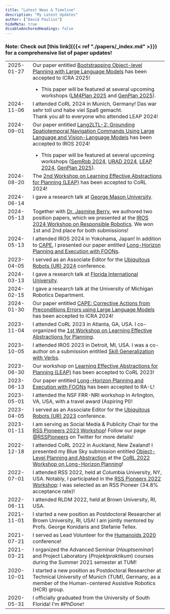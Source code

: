 ```yaml
---
title: "Latest News & Timeline"
description: "My Latest Updates"
author: ["David Paulius"]
hideMeta: true
disableAnchoredHeadings: false
---
```


### Note: Check out [this link]({{< ref "./papers/_index.md" >}}) for a comprehensive list of paper updates!

<table>
    <tr style="vertical-align:top;">
        <td>
            <span class="date" style="background:var(--2025)">2025-01-27</span>
        </td>
        <td>
            <span>Our paper entitled <a href='{{< ref "./papers/ICRA-24.md" >}}'" target="_blank">Bootstrapping Object-level Planning with Large Language Models</a> has been accepted to ICRA 2025!
            <ul style="margin-bottom:0px"><li>This paper will be featured at several upcoming workshops (<a href="https://llmforplanning.github.io/" target="_blank">LM4Plan 2025</a> and <a href="https://aair-lab.github.io/genplan25/" target="_blank">GenPlan 2025</a>).</li></ul></span>
        </td>
    </tr>
    <tr style="vertical-align:top;">
        <td>
            <span class="date" style="background:var(--2024)">2024-11-06</span>
        </td>
        <td>
            <span>I attended CoRL 2024 in Munich, Germany! Das war sehr toll und habe viel Spaß gemacht.<br>Thank you all to everyone who attended LEAP 2024!</span>
        </td>
    </tr>
    <tr style="vertical-align:top;">
        <td>
            <span class="date" style="background:var(--2024)">2024-09-01</span>
        </td>
        <td>
            <span>Our paper entitled <a href='{{< ref "./papers/IROS-24.md" >}}'" target="_blank">Lang2LTL-2: Grounding Spatiotemporal Navigation Commands Using Large Language and Vision-Language Models</a> has been accepted to IROS 2024!
            <ul style="margin-bottom:0px"><li>This paper will be featured at several upcoming workshops (<a href="https://semrob.github.io/" target="_blank">SemRob 2024</a>, <a href="https://sites.google.com/view/aaai-ur-rad-symposium/home" target="_blank">URAD 2024</a>, <a href="https://leap-workshop.github.io/" target="_blank">LEAP 2024</a>, <a href="https://aair-lab.github.io/genplan25/" target="_blank">GenPlan 2025</a>).</li></ul></span>
        </td>
    </tr>
    <tr style="vertical-align:top;">
        <td>
            <span class="date" style="background:var(--2024)">2024-08-20</span>
        </td>
        <td>
            <span> The <a href="https://leap-workshop.github.io/" target="_blank">2nd Workshop on Learning Effective Abstractions for Planning (LEAP)</a> has been accepted to CoRL 2024!</span>
        </td>
    </tr>
    <tr style="vertical-align:top;">
        <td>
            <span class="date" style="background:var(--2024)">2024-06-14</span>
        </td>
        <td>
            <span>I gave a research talk at <a href="https://cs.gmu.edu/events/detail/633/" target="_blank">George Mason University</a>.</span>
        </td>
    </tr>
    <tr style="vertical-align:top;">
        <td>
            <span class="date" style="background:var(--2024)">2024-05-13</span>
        </td>
        <td>
            <span>Together with <a href="https://jasmineberry.github.io/" target="_blank">Dr. Jasmine Berry</a>, we authored two position papers, which we presented at the <a href="https://dracothraxus.github.io/responsiblerobotics/index" target="_blank">IROS 2024 Workshop on Responsible Robotics</a>. We won 1st and 2nd place for both submissions!</span>
        </td>
    </tr>
    <tr style="vertical-align:top;">
        <td>
            <span class="date" style="background:var(--2024)">2024-05-13</span>
        </td>
        <td>
            <span>I attended IROS 2024 in Yokohama, Japan! In addition to <a href='{{< ref "./papers/ICRA-24.md" >}}'" target="_blank">CAPE</a>, I presented our paper entitled <a href="https://davidpaulius.github.io/foon-lhpe" target="_blank">Long-Horizon Planning and Execution with FOONs</a>.</span>
        </td>
    </tr>
    <tr style="vertical-align:top;">
        <td>
            <span class="date" style="background:var(--2024)">2023-04-05</span>
        </td>
        <td>
            <span>I served as an Associate Editor for the  <a href="https://2024.ubiquitousrobots.org/" target="_blank">Ubiquitous Robots (UR) 2024</a> conference.</span>
        </td>
    </tr>
    <tr style="vertical-align:top;">
        <td>
            <span class="date" style="background:var(--2024)">2024-03-13</span>
        </td>
        <td>
            <span>I gave a research talk at <a href="https://www.cis.fiu.edu/lectures/object-level-planning-bridging-the-gap-between-human-knowledge-and-task-and-motion-planning/" target="_blank">Florida International University</a>.</span>
        </td>
    </tr>
    <tr style="vertical-align:top;">
        <td>
            <span class="date" style="background:var(--2024)">2024-02-15</span>
        </td>
        <td>
            <span>I gave a research talk at the University of Michigan Robotics Department.</span>
        </td>
    </tr>
    <tr style="vertical-align:top;">
        <td>
            <span class="date" style="background:var(--2024)">2024-01-30</span>
        </td>
        <td>
            <span>Our paper entitled <a href='{{< ref "./papers/ICRA-24.md" >}}'" target="_blank">CAPE: Corrective Actions from Preconditions Errors using Large Language Models</a> has been accepted to ICRA 2024!</span>
        </td>
    </tr>
    <tr style="vertical-align:top;">
        <td>
            <span class="date" style="background:var(--2023)">2023-11-04</span>
        </td>
        <td>
            <span>I attended CoRL 2023 in Atlanta, GA, USA. I co-organized the <a href="https://leap-workshop.github.io/leap2023.html" target="_blank">1st Workshop on Learning Effective Abstractions for Planning</a>.</span>
        </td>
    </tr>
    <tr style="vertical-align:top;">
        <td>
            <span class="date" style="background:var(--2023)">2023-10-05</span>
        </td>
        <td>
            <span>I attended IROS 2023 in Detroit, MI, USA. I was a co-author on a submission entitled <a href='{{< ref "./papers/IROS-23.md" >}}' target="_blank">Skill Generalization with Verbs</a>.</span>
        </td>
    </tr>
    <tr style="vertical-align:top;">
        <td>
            <span class="date" style="background:var(--2023)">2023-06-30</span>
        </td>
        <td>
            <span> Our workshop on <a href="https://leap-workshop.github.io/leap2023.html" target="_blank">Learning Effective Abstractions for Planning (LEAP)</a> has been accepted to CoRL 2023!</span>
        </td>
    </tr>
    <tr style="vertical-align:top;">
        <td>
            <span class="date" style="background:var(--2023)">2023-06-13</span>
        </td>
        <td>
            <span>
                Our paper entitled <a href="https://davidpaulius.github.io/foon-lhpe" target="_blank">Long-Horizon Planning and Execution with FOONs</a> has been accepted to RA-L!
            </span>
        </td>
    </tr>
    <tr style="vertical-align:top;">
        <td>
            <span class="date" style="background:var(--2023);">2023-05-01</span>
        </td>
        <td>
            <span>
                I attended the NSF FRR-NRI workshop in Arlington, VA, USA, with a travel award (Aspiring PI)!
            </span>
        </td>
    </tr>
    <tr style="vertical-align:top;">
        <td>
            <span class="date" style="background:var(--2023)">2023-04-05</span>
        </td>
        <td>
            <span>I served as an Associate Editor for the <a href="http://2023.ubiquitousrobots.org/" target="_blank">Ubiquitous Robots (UR) 2023</a> conference.</span>
        </td>
    </tr>
    <tr style="vertical-align:top;">
        <td>
            <span class="date" style="background:var(--2023)">2023-01-11</span>
        </td>
        <td>
            <span>
                I am serving as Social Media & Publicity Chair for the <a href="https://sites.google.com/view/rsspioneers2023/" target="_blank">RSS Pioneers 2023 Workshop</a>! Follow our page <a href="https://twitter.com/RSSPioneers" target="_blank">@RSSPioneers</a> on Twitter for more details!
            </span>
        </td>
    </tr>
    <tr style="vertical-align:top;">
        <td>
            <span class="date" style="background:var(--2022);">2022-12-18</span>
        </td>
        <td>
            <span>
                I attended CoRL 2022 in Auckland, New Zealand! I presented my Blue Sky submission entitled <a href="https://openreview.net/forum?id=YfjoSxZekWW" target="_blank">Object-Level Planning and Abstraction</a> at the <a href="https://gjstein.github.io/corl2022wkshp-long-horizon-planning/" target="_blank">CoRL 2022 Workshop on Long-Horizon Planning</a>!
            </span>
        </td>
    </tr>
    <tr style="vertical-align:top;">
        <td>
            <span class="date" style="background:var(--2022);">2022-07-01</span>
        </td>
        <td>
            <span>
                I attended RSS 2022, held at Columbia University, NY, USA. Notably, I participated in the <a href="https://sites.google.com/view/rsspioneers2022/" target="_blank">RSS Pioneers 2022 Workshop</a>: I was selected as an RSS Pioneer (34.8% acceptance rate)!
            </span>
        </td>
    </tr>
    <tr style="vertical-align:top;">
        <td>
            <span class="date" style="background:var(--2022)">2022-06-11</span>
        </td>
        <td>
            <span>
                I attended RLDM 2022, held at Brown University, RI, USA.
            </span>
        </td>
    </tr>
    <tr style="vertical-align:top;">
        <td>
            <span class="date" style="background:var(--2021)">2021-11-01</span>
        </td>
        <td>
            <span>
                I started a new position as Postdoctoral Researcher at Brown University, RI, USA!
                I am jointly mentored by Profs. George Konidaris and Stefanie Tellex.
            </span>
        </td>
    </tr>
    <tr style="vertical-align:top;">
        <td>
            <span class="date" style="background:var(--2021)">2021-07-21</span>
        </td>
        <td>
            <span>
                I served as Lead Volunteer for the <a href="https://humanoids-2020.org/" target="_blank">Humanoids 2020</a> conference!
            </span>
        </td>
    </tr>
    <tr style="vertical-align:top;">
        <td>
            <span class="date" style="background:var(--2021)">2021-03-21</span>
        </td>
        <td>
            <span>
                I organized the Advanced Seminar (<i>Hauptseminar</i>) and Project Laboratory (<i>Projektpraktikum</i>) courses during the Summer 2021 semester at TUM!
            </span>
        </td>
    </tr>
    <tr style="vertical-align:top;">
        <td>
            <span class="date" style="background:var(--2020);">2020-10-01</span>
        </td>
        <td>
            <span>
                I started a new position as Postdoctoral Researcher at Technical University of Munich (TUM), Germany, as a member of the Human-centered Assistive Robotics (HCR) group.
            </span>
        </td>
    </tr>
    <tr style="vertical-align:top;">
        <td>
            <span class="date" style="background:var(--2020);">2020-05-31</span>
        </td>
        <td>
            <span>
                I officially graduated from the University of South Florida! I'm <i>#PhDone</i>!
            </span>
        </td>
    </tr>
</table>





